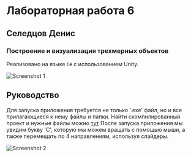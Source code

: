 # Лабораторная работа 6
## Селедцов Денис
### Построение и визуализация трехмерных объектов

Реализовано на языке `C#` с использованием Unity.

![Screenshot 1](Screenshot_1_1.png)

## Руководство

Для запуска приложения требуется не только '.exe' файл, но и все прилагающиеся к нему файлы и папки.
Найти скомпилированный проект и нужные файлы можно [тут](https://drive.google.com/drive/folders/1fqeV9qJLqAHJ5Vbg7NrK0UbkG4eC4QGj?usp=sharing)
После запуска приложения мы увидим букву 'C', которую мы можем вращать с помощью мыши, а также перемещать по 4 направлениям,
используя слайдеры. 

![Screenshot 2](Screenshot_2_2.png)

